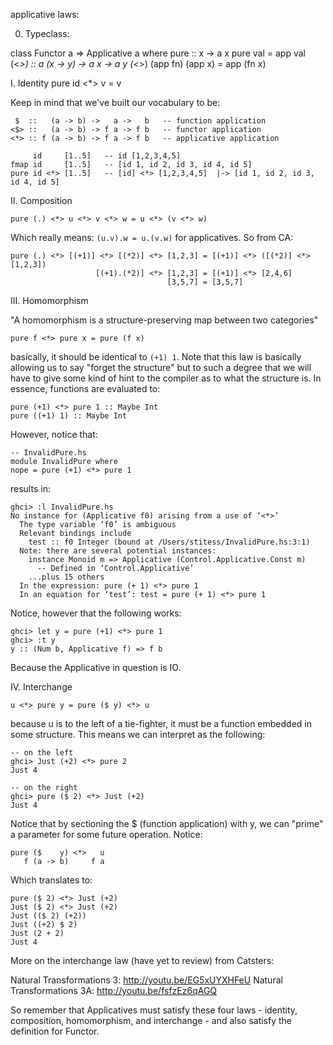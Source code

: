 applicative laws:

0. Typeclass:
  
  class Functor a => Applicative a where
    pure :: x -> a x
    pure val = app val
    (<*>) :: a (x -> y) -> a x -> a y
    (<*>) (app fn) (app x) = app (fn x)

I. Identity
    pure id <*> v = v

Keep in mind that we've built our vocabulary to be:

     $  ::   (a -> b) ->   a ->   b   -- function application
    <$> ::   (a -> b) -> f a -> f b   -- functor application
    <*> :: f (a -> b) -> f a -> f b   -- applicative application

         id     [1..5]   -- id [1,2,3,4,5]
    fmap id     [1..5]   -- [id 1, id 2, id 3, id 4, id 5]
    pure id <*> [1..5]   -- [id] <*> [1,2,3,4,5]  |-> [id 1, id 2, id 3, id 4, id 5]

II. Composition

    pure (.) <*> u <*> v <*> w = u <*> (v <*> w)

Which really means: `(u.v).w = u.(v.w)` for applicatives. So from CA:

    pure (.) <*> [(+1)] <*> [(*2)] <*> [1,2,3] = [(+1)] <*> ([(*2)] <*> [1,2,3])
                       [(+1).(*2)] <*> [1,2,3] = [(+1)] <*> [2,4,6]
                                       [3,5,7] = [3,5,7]

III. Homomorphism

"A homomorphism is a structure-preserving map between two categories"

    pure f <*> pure x = pure (f x)

basically, it should be identical to `(+1) 1`. Note that this law is basically
allowing us to say "forget the structure" but to such a degree that we will have to
give some kind of hint to the compiler as to what the structure is. In essence,
functions are evaluated to:

    pure (+1) <*> pure 1 :: Maybe Int
    pure ((+1) 1) :: Maybe Int

However, notice that:

    -- InvalidPure.hs
    module InvalidPure where
    nope = pure (+1) <*> pure 1

results in:

    ghci> :l InvalidPure.hs
    No instance for (Applicative f0) arising from a use of ‘<*>’
      The type variable ‘f0’ is ambiguous
      Relevant bindings include
        test :: f0 Integer (bound at /Users/stitess/InvalidPure.hs:3:1)
      Note: there are several potential instances:
        instance Monoid m => Applicative (Control.Applicative.Const m)
          -- Defined in ‘Control.Applicative’
        ...plus 15 others
      In the expression: pure (+ 1) <*> pure 1
      In an equation for ‘test’: test = pure (+ 1) <*> pure 1

Notice, however that the following works:

    ghci> let y = pure (+1) <*> pure 1
    ghci> :t y
    y :: (Num b, Applicative f) => f b

Because the Applicative in question is IO.

IV. Interchange

    u <*> pure y = pure ($ y) <*> u

because u is to the left of a tie-fighter, it must be a function embedded in some
structure. This means we can interpret as the following:

    -- on the left
    ghci> Just (+2) <*> pure 2
    Just 4

    -- on the right
    ghci> pure ($ 2) <*> Just (+2)
    Just 4

Notice that by sectioning the $ (function application) with y, we can "prime" a
parameter for some future operation. Notice:

    pure ($    y) <*>   u
       f (a -> b)     f a

Which translates to:

    pure ($ 2) <*> Just (+2)
    Just ($ 2) <*> Just (+2)
    Just (($ 2) (+2))
    Just ((+2) $ 2)
    Just (2 + 2)
    Just 4

More on the interchange law (have yet to review) from Catsters:

Natural Transformations 3: http://youtu.be/EG5xUYXHFeU
Natural Transformations 3A: http://youtu.be/fsfzEz6qAGQ

So remember that Applicatives must satisfy these four laws - identity, composition,
homomorphism, and interchange - and also satisfy the definition for Functor.






